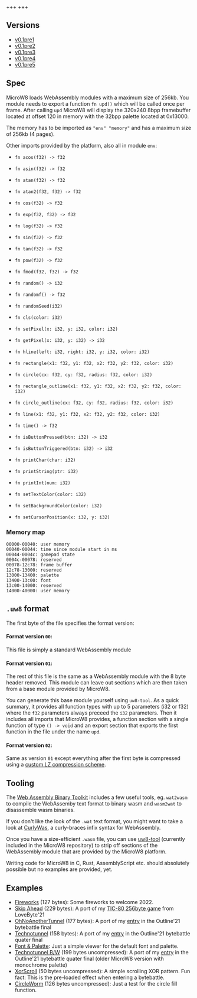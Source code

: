 +++
+++

## Versions

* [v0.1pre1](v0.1pre1)
* [v0.1pre2](v0.1pre2)
* [v0.1pre3](v0.1pre3)
* [v0.1pre4](v0.1pre4)
* [v0.1pre5](v0.1pre5)

## Spec

MicroW8 loads WebAssembly modules with a maximum size of 256kb. You module needs to export
a function `fn upd()` which will be called once per frame.
After calling `upd` MicroW8 will display the 320x240 8bpp framebuffer located
at offset 120 in memory with the 32bpp palette located at 0x13000.

The memory has to be imported as `"env" "memory"` and has a maximum size of 256kb (4 pages).

Other imports provided by the platform, also all in module `env`:

* `fn acos(f32) -> f32`
* `fn asin(f32) -> f32`
* `fn atan(f32) -> f32`
* `fn atan2(f32, f32) -> f32`
* `fn cos(f32) -> f32`
* `fn exp(f32, f32) -> f32`
* `fn log(f32) -> f32`
* `fn sin(f32) -> f32`
* `fn tan(f32) -> f32`
* `fn pow(f32) -> f32`
* `fn fmod(f32, f32) -> f32`

* `fn random() -> i32`
* `fn randomf() -> f32`
* `fn randomSeed(i32)`

* `fn cls(color: i32)`
* `fn setPixel(x: i32, y: i32, color: i32)`
* `fn getPixel(x: i32, y: i32) -> i32`
* `fn hline(left: i32, right: i32, y: i32, color: i32)`
* `fn rectangle(x1: f32, y1: f32, x2: f32, y2: f32, color: i32)`
* `fn circle(cx: f32, cy: f32, radius: f32, color: i32)`
* `fn rectangle_outline(x1: f32, y1: f32, x2: f32, y2: f32, color: i32)`
* `fn circle_outline(cx: f32, cy: f32, radius: f32, color: i32)`
* `fn line(x1: f32, y1: f32, x2: f32, y2: f32, color: i32)`

* `fn time() -> f32`
* `fn isButtonPressed(btn: i32) -> i32`
* `fn isButtonTriggered(btn: i32) -> i32`

* `fn printChar(char: i32)`
* `fn printString(ptr: i32)`
* `fn printInt(num: i32)`
* `fn setTextColor(color: i32)`
* `fn setBackgroundColor(color: i32)`
* `fn setCursorPosition(x: i32, y: i32)`

### Memory map

```
00000-00040: user memory
00040-00044: time since module start in ms
00044-0004c: gamepad state
0004c-00078: reserved
00078-12c78: frame buffer
12c78-13000: reserved
13000-13400: palette
13400-13c00: font
13c00-14000: reserved
14000-40000: user memory
```

## `.uw8` format

The first byte of the file specifies the format version:

#### Format version `00`:

This file is simply a standard WebAssembly module

#### Format version `01`:

The rest of this file is the same as a WebAssembly
module with the 8 byte header removed. This module
can leave out sections which are then taken from
a base module provided by MicroW8.

You can generate this base module yourself using
`uw8-tool`. As a quick summary, it provides all function
types with up to 5 parameters (i32 or f32) where the
`f32` parameters always preceed the `i32` parameters.
Then it includes all imports that MicroW8 provides,
a function section with a single function of type
`() -> void` and an export section that exports
the first function in the file under the name `upd`.

#### Format version `02`:

Same as version `01` except everything after the first byte is compressed
using a [custom LZ compression scheme](https://github.com/exoticorn/upkr).

## Tooling

The [Web Assembly Binary Toolkit](https://github.com/WebAssembly/wabt) includes
a few useful tools, eg. `wat2wasm` to compile the WebAssemby text format to binary
wasm and `wasm2wat` to disassemble wasm binaries.

If you don't like the look of the `.wat` text format, you might want to take a
look at [CurlyWas](https://github.com/exoticorn/curlywas), a curly-braces infix
syntax for WebAssembly.

Once you have a size-efficient `.wasm` file, you can use [uw8-tool](https://github.com/exoticorn/microw8/tree/master/uw8-tool)
(currently included in the MicroW8 repository) to strip off sections of the
WebAssembly module that are provided by the MicroW8 platform.

Writing code for MicroW8 in C, Rust, AssemblyScript etc. should absolutely
possible but no examples are provided, yet.

## Examples
* [Fireworks](v0.1pre5#AgwvgP+M59snqjl4CMKw5sqm1Zw9yJCbSviMjeLUdHus2a3yl/a99+uiBeqZgP/2jqSjrLjRk73COMM6OSLpsxK8ugT1kuk/q4hQUqqPpGozHoa0laulzGGcahzdfdJsYaK1sIdeIYS9M5PnJx/Wk9H+PvWEPy2Zvv7I6IW7Fg==) (127 bytes): Some fireworks to welcome 2022.
* [Skip Ahead](v0.1pre5#AgyfpZ80wkW28kiUZ9VIK4v+RPnVxqjK1dz2BcDoNyQPsS2g4OgEzkTe6jyoAfFOmqKrS8SM2aRljBal9mjNn8i4fP9eBK+RehQKxxGtJa9FqftvqEnh3ez1YaYxqj7jgTdzJ/WAYVmKMovBT1myrX3FamqKSOgMsNedLhVTLAhQup3sNcYEjGNo8b0HZ5+AgMgCwYRGCe//XQOMAaAAzqDILgmpEZ/43RKHcQpHEQwbURfNQJpadJe2sz3q5FlQnTGXQ9oSMokidhlC+aR/IpNHieuBGLhFZ2GfnwVQ0geBbQpTPA==) (229 bytes): A port of my [TIC-80 256byte game](http://tic80.com/play?cart=1735) from LoveByte'21
* [OhNoAnotherTunnel](v0.1pre4#Ag95rdCB5Ww5NofyQaKF4P1mrNRso4azgiem4hK99Gh8OMzSpFq3NsNDo7O7pqln10D11l9uXr/ritw7OEzKwbEfCdvaRnS2Z0Kz0iDEZt/gIqOdvFmxsL1MjPQ4XInPbUJpQUonhQq29oP2omFabnQxn0bzoK7mZjcwc5GetHG+hGajkJcRr8oOnjfCol8RD+ha33GYtPnut+GLe4ktzf5UxZwGs6oT9qqC61lRDakN) (177 bytes): A port of my [entry](http://tic80.com/play?cart=1871) in the Outline'21 bytebattle final
* [Technotunnel](v0.1pre4#AqL8HeK1M9dn2nWNIF5vaq/Vh64pMt5nJIFoFKpBMPUsGtDtpqjo1JbT9LzPhAxCqJ7Yh4TA6oTGd4xhLowf+cWZMY73+7AZmfXJJsBi4cej/hH+4wlAgxFIrnOYnr/18IpnZbsHf0eGm1BhahX74+cVR0TRmNQmYC7GhCNS3mv/3MJn74lCj7t28aBJPjEZhP9fGXdG2u5Egh/Tjdg=) (158 bytes): A port of my [entry](https://tic80.com/play?cart=1873) in the Outline'21 bytebattle quater final
* [Font & Palette](v0.1pre4#AgKaeeOuwg5gCKvFIeiitEwMpUI2rymEcu+DDB1vMu9uBoufvUxIr4Y5p4Jj2ukoNO4PE7QS5cN1ZyDMCRfSzYIGZxKlN2J6NKEWK7KVPk9wVUgn1Ip+hsMinWgEO8ETKfPuHoIa4kjI+ULFOMad7vd3rt/lh1Vy9w+R2MXG/7T61d3c7C6KY+eQNS0eW3ys4iU8R6SycuWZuuZ2Sg3Qxp826s+Kt+2qBojpzNOSoyFqyrVyYMTKEkSl0BZOj59Cs1hPm5bq0F1MmVhGAzMhW9V4YeAe): Just a simple viewer for the default font and palette.
* [Technotunnel B/W](v0.1pre2#AQrDAQHAAQIBfwp9A0AgAUEAsiABQcACb7JDmhkgQ5MiBCAEIASUIAFBwAJtQfgAa7IiBSAFlJKRIgaVIgcgByAAskHQD7KVIgIQAEPNzEw/lCIDlCAHIAeUIAOUIAOUQQGykiADIAOUk5GSIgiUIAOTQQqylCACkiIJqCAFIAaVIAiUQQqylCACkiIKqHMgCEEyspQgBpUiCyACkkEUspSocUEFcbJBArIgC5OUQRaylJeoOgB4IAFBAWoiAUGA2ARIDQALCw==) (199 bytes uncompressed): A port of my [entry](https://tic80.com/play?cart=1873) in the Outline'21 bytebattle quater final (older MicroW8 version with monochrome palette)
* [XorScroll](v0.1pre2#AQovAS0BAX8DQCABIAFBwAJvIABBCm1qIAFBwAJtczoAeCABQQFqIgFBgNgESA0ACws=) (50 bytes uncompressed): A simple scrolling XOR pattern. Fun fact: This is the pre-loaded effect when entering a bytebattle.
* [CircleWorm](v0.1pre2#AQp7AXkCAX8CfUEgEA0DQCABskEEspUiAkECspUgALJBiCeylSIDQQWylJIQAEEBspJBoAGylCACQQOylSADQQSylJIQAEEBspJB+ACylCADQRGylCACQQKylJIQAEECspJBELKUIAFBAmxBP2oQEiABQQFqIgFBP0gNAAsL) (126 bytes uncompressed): Just a test for the circle fill function.